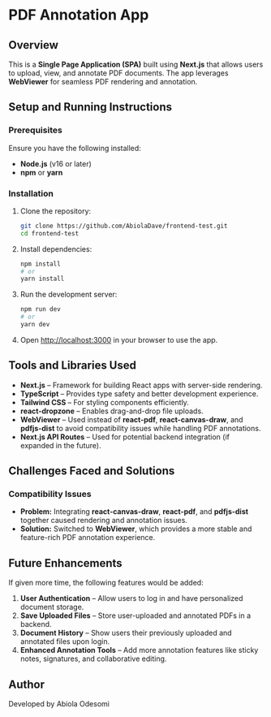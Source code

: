 # PDF Annotation App

## Overview

This is a **Single Page Application (SPA)** built using **Next.js** that allows users to upload, view, and annotate PDF documents. The app leverages **WebViewer** for seamless PDF rendering and annotation.

## Setup and Running Instructions

### Prerequisites

Ensure you have the following installed:

- **Node.js** (v16 or later)
- **npm** or **yarn**

### Installation

1. Clone the repository:
   ```sh
   git clone https://github.com/AbiolaDave/frontend-test.git
   cd frontend-test
   ```
2. Install dependencies:
   ```sh
   npm install
   # or
   yarn install
   ```
3. Run the development server:
   ```sh
   npm run dev
   # or
   yarn dev
   ```
4. Open [http://localhost:3000](http://localhost:3000) in your browser to use the app.

## Tools and Libraries Used

- **Next.js** – Framework for building React apps with server-side rendering.
- **TypeScript** – Provides type safety and better development experience.
- **Tailwind CSS** – For styling components efficiently.
- **react-dropzone** – Enables drag-and-drop file uploads.
- **WebViewer** – Used instead of **react-pdf**, **react-canvas-draw**, and **pdfjs-dist** to avoid compatibility issues while handling PDF annotations.
- **Next.js API Routes** – Used for potential backend integration (if expanded in the future).

## Challenges Faced and Solutions

### Compatibility Issues

- **Problem:** Integrating **react-canvas-draw**, **react-pdf**, and **pdfjs-dist** together caused rendering and annotation issues.
- **Solution:** Switched to **WebViewer**, which provides a more stable and feature-rich PDF annotation experience.

## Future Enhancements

If given more time, the following features would be added:

1. **User Authentication** – Allow users to log in and have personalized document storage.
2. **Save Uploaded Files** – Store user-uploaded and annotated PDFs in a backend.
3. **Document History** – Show users their previously uploaded and annotated files upon login.
4. **Enhanced Annotation Tools** – Add more annotation features like sticky notes, signatures, and collaborative editing.

## Author

Developed by Abiola Odesomi
